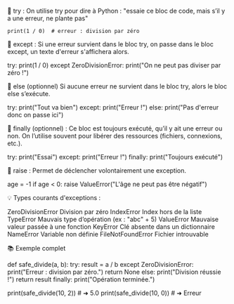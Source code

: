 🔹 try :
On utilise try pour dire à Python : "essaie ce bloc de code, mais s’il y a une erreur, ne plante pas"

    print(1 / 0)  # erreur : division par zéro


🔹 except :
Si une erreur survient dans le bloc try, on passe dans le bloc except, un texte d'erreur s'affichera alors. 

try:
    print(1 / 0)
except ZeroDivisionError:
    print("On ne peut pas diviser par zéro !")


🔹 else (optionnel)
Si aucune erreur ne survient dans le bloc try, alors le bloc else s’exécute.

try:
    print("Tout va bien")
except:
    print("Erreur !")
else:
    print("Pas d'erreur donc on passe ici")


🔹 finally (optionnel) :
Ce bloc est toujours exécuté, qu’il y ait une erreur ou non. On l’utilise souvent pour libérer des ressources (fichiers, connexions, etc.).

try:
    print("Essai")
except:
    print("Erreur !")
finally:
    print("Toujours exécuté")


🔹 raise :
Permet de déclencher volontairement une exception.

age = -1
if age < 0:
    raise ValueError("L'âge ne peut pas être négatif")



💡 Types courants d'exceptions :

ZeroDivisionError	Division par zéro
IndexError	Index hors de la liste
TypeError	Mauvais type d’opération (ex : "abc" + 5)
ValueError	Mauvaise valeur passée à une fonction
KeyError	Clé absente dans un dictionnaire
NameError	Variable non définie
FileNotFoundError	Fichier introuvable

📚 Exemple complet

def safe_divide(a, b):
    try:
        result = a / b
    except ZeroDivisionError:
        print("Erreur : division par zéro.")
        return None
    else:
        print("Division réussie !")
        return result
    finally:
        print("Opération terminée.")

print(safe_divide(10, 2))  # ➜ 5.0
print(safe_divide(10, 0))  # ➜ Erreur
